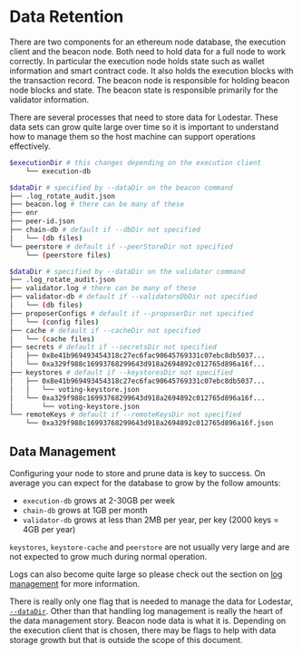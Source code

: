# Data Retention

There are two components for an ethereum node database, the execution client and the beacon node. Both need to hold data for a full node to work correctly. In particular the execution node holds state such as wallet information and smart contract code. It also holds the execution blocks with the transaction record. The beacon node is responsible for holding beacon node blocks and state. The beacon state is responsible primarily for the validator information.

There are several processes that need to store data for Lodestar. These data sets can grow quite large over time so it is important to understand how to manage them so the host machine can support operations effectively.

```bash
$executionDir # this changes depending on the execution client
    └── execution-db

$dataDir # specified by --dataDir on the beacon command
├── .log_rotate_audit.json
├── beacon.log # there can be many of these
├── enr
├── peer-id.json
├── chain-db # default if --dbDir not specified
│   └── (db files)
└── peerstore # default if --peerStoreDir not specified
    └── (peerstore files)

$dataDir # specified by --dataDir on the validator command
├── .log_rotate_audit.json
├── validator.log # there can be many of these
├── validator-db # default if --validatorsDbDir not specified
│   └── (db files)
├── proposerConfigs # default if --proposerDir not specified
│   └── (config files)
├── cache # default if --cacheDir not specified
│   └── (cache files)
├── secrets # default if --secretsDir not specified
│   ├── 0x8e41b969493454318c27ec6fac90645769331c07ebc8db5037...
│   └── 0xa329f988c16993768299643d918a2694892c012765d896a16f...
├── keystores # default if --keystoresDir not specified
│   ├── 0x8e41b969493454318c27ec6fac90645769331c07ebc8db5037...
│   │   └── voting-keystore.json
│   └── 0xa329f988c16993768299643d918a2694892c012765d896a16f...
│       └── voting-keystore.json
└── remoteKeys # default if --remoteKeysDir not specified
    └── 0xa329f988c16993768299643d918a2694892c012765d896a16f.json
```

## Data Management

Configuring your node to store and prune data is key to success. On average you can expect for the database to grow by the follow amounts:

- `execution-db` grows at 2-30GB per week
- `chain-db` grows at 1GB per month
- `validator-db` grows at less than 2MB per year, per key (2000 keys = 4GB per year)

`keystores`, `keystore-cache` and `peerstore` are not usually very large and are not expected to grow much during normal operation.

Logs can also become quite large so please check out the section on [log management](../logging-and-metrics/log-management.md) for more information.

There is really only one flag that is needed to manage the data for Lodestar, [`--dataDir`](./beacon-management/beacon-cli#--datadir). Other than that handling log management is really the heart of the data management story. Beacon node data is what it is. Depending on the execution client that is chosen, there may be flags to help with data storage growth but that is outside the scope of this document.
